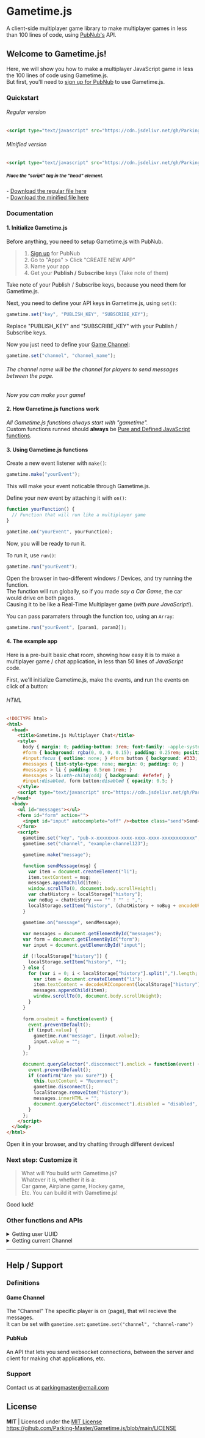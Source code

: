 # Gametime.js
A client-side multiplayer game library to make multiplayer games in less than 100 lines of code, using [PubNub's](https://pubnub.com) API.

## Welcome to Gametime.js!
Here, we will show you how to make a multiplayer JavaScript game in less the 100 lines of code using Gametime.js.<br>
But first, you'll need to [sign up for PubNub](https://dashboard.pubnub.com/signup) to use Gametime.js.

### Quickstart
###### Regular version
```html
<script type="text/javascript" src="https://cdn.jsdelivr.net/gh/Parking-Master/Gametime.js@latest/Gametime.js"></script>
```
###### Minified version
```html
<script type="text/javascript" src="https://cdn.jsdelivr.net/gh/Parking-Master/Gametime.js@latest/Gametime.min.js"></script>
```
##### <sup>Place the "script" tag in the "head" element.</sup>

\- [Download the regular file here](https://parking-master.github.io/Gametime.js/downloads/download.html?download=js)<br>
\- [Download the minified file here](https://parking-master.github.io/Gametime.js/downloads/download.html?download=min)

### Documentation
#### 1. Initialize Gametime.js
Before anything, you need to setup Gametime.js with PubNub.

> 1. [Sign up](https://dashboard.pubnub.com/signup) for PubNub
> 2. Go to "Apps" > Click "CREATE NEW APP"
> 3. Name your app
> 4. Get your **Publish / Subscribe** keys (Take note of them)

Take note of your Publish / Subscribe keys, because you need them for Gametime.js.

Next, you need to define your API keys in Gametime.js, using `set()`:
```javascript
gametime.set("key", "PUBLISH_KEY", "SUBSCRIBE_KEY");
```
Replace "PUBLISH_KEY" and "SUBSCRIBE_KEY" with your Publish / Subscribe keys.

Now you just need to define your [Game Channel](#game-channel):
```javascript
gametime.set("channel", "channel_name");
```
###### The channel name will be the channel for players to send messages between the page.

_Now you can make your game!_

#### 2. How Gametime.js functions work
_All Gametime.js functions always start with "gametime"._<br>
Custom functions runned should **always** be [Pure and Defined JavaScript functions](https://developer.mozilla.org/en-US/docs/Web/JavaScript/Guide/Functions).

#### 3. Using Gametime.js functions
Create a new event listener with `make()`:
```javascript
gametime.make("yourEvent");
```
This will make your event noticable through Gametime.js.

Define your new event by attaching it with `on()`:
```javascript
function yourFunction() {
  // Function that will run like a multiplayer game
}

gametime.on("yourEvent", yourFunction);
```
Now, you will be ready to run it.

To run it, use `run()`:
```javascript
gametime.run("yourEvent");
```

Open the browser in two-different windows / Devices, and try running the function.<br>
The function will run globally, so if you made _say a Car Game_, the car would drive on both pages.<br>
Causing it to be like a Real-Time Multiplayer game (_with pure JavaScript!_).

You can pass paramaters through the function too, using an `Array`:
```javascript
gametime.run("yourEvent", [param1, param2]);
```

#### 4. The example app
Here is a pre-built basic chat room, showing how easy it is to make a multiplayer game / chat application, in less than 50 lines of _JavaScript_ code.

First, we'll initialize Gametime.js, make the events, and run the events on click of a button:
###### HTML
```html
<!DOCTYPE html>
<html>
  <head>
    <title>Gametime.js Multiplayer Chat</title>
    <style>
      body { margin: 0; padding-bottom: 3rem; font-family: -apple-system, BlinkMacSystemFont, "Segoe UI", Roboto, Helvetica, Arial, sans-serif; }
      #form { background: rgba(0, 0, 0, 0.15); padding: 0.25rem; position: fixed; bottom: 0; left: 0; right: 0; display: flex; height: 3rem; box-sizing: border-box; } #input { border: none; padding: 0 1rem; flex-grow: 1; border-radius: 2rem; margin: 0.25rem; }
      #input:focus { outline: none; } #form button { background: #333; border: none; padding: 0 1rem; margin: 0.25rem; border-radius: 3px; outline: none; color: #fff; }
      #messages { list-style-type: none; margin: 0; padding: 0; }
      #messages > li { padding: 0.5rem 1rem; }
      #messages > li:nth-child(odd) { background: #efefef; }
      #input:disabled, form button:disabled { opacity: 0.5; }
    </style>
    <script type="text/javascript" src="https://cdn.jsdelivr.net/gh/Parking-Master/Gametime.js@latest/Gametime.js"></script>
  </head>
  <body>
    <ul id="messages"></ul>
    <form id="form" action="">
      <input id="input" autocomplete="off" /><button class="send">Send</button><button class="disconnect">Disconnect</button>
    </form>
    <script>
      gametime.set("key", "pub-x-xxxxxxxx-xxxx-xxxx-xxxx-xxxxxxxxxxxx", "sub-x-xxxxxxxx-xxxx-xxxx-xxxx-xxxxxxxxxxxx");
      gametime.set("channel", "example-channel123");

      gametime.make("message");

      function sendMessage(msg) {
        var item = document.createElement("li");
        item.textContent = msg;
        messages.appendChild(item);
        window.scrollTo(0, document.body.scrollHeight);
        var chatHistory = localStorage["history"];
        var noBug = chatHistory === "" ? "" : ",";
        localStorage.setItem("history", (chatHistory + noBug + encodeURIComponent(msg)).split(",").toString());
      }

      gametime.on("message", sendMessage);
      
      var messages = document.getElementById("messages");
      var form = document.getElementById("form");
      var input = document.getElementById("input");

      if (!localStorage["history"]) {
        localStorage.setItem("history", "");
      } else {
        for (var i = 0; i < localStorage["history"].split(",").length; i++) {
          var item = document.createElement("li");
          item.textContent = decodeURIComponent(localStorage["history"].split(",")[i]);
          messages.appendChild(item);
          window.scrollTo(0, document.body.scrollHeight);
        }
      }
      
      form.onsubmit = function(event) {
        event.preventDefault();
        if (input.value) {
          gametime.run("message", [input.value]);
          input.value = "";
        }
      };

      document.querySelector(".disconnect").onclick = function(event) {
        event.preventDefault();
        if (confirm("Are you sure?")) {
          this.textContent = "Reconnect";
          gametime.disconnect();
          localStorage.removeItem("history");
          messages.innerHTML = "";
          document.querySelector(".disconnect").disabled = "disabled", document.querySelector(".send").disabled = "disabled", input.disabled = "disabled";
        }
      };
    </script>
  </body>
</html>
```

Open it in your browser, and try chatting through different devices!

### Next step: Customize it
> What will You build with Gametime.js?<br>
> Whatever it is, whether it is a:<br>
> Car game, Airplane game, Hockey game,<br>
> Etc. You can build it with Gametime.js!

Good luck!

### Other functions and APIs
<details>
<summary>Getting user UUID</summary>

```javascript
gametime.user.id
// "81d11559-560b-4d62-a9a7-f90d364e2bfd"
```
</details>

<details>
<summary>Getting current Channel</summary>

```javascript
gametime.channel
// "example123"
```
</details>

<hr>

## Help / Support
### Definitions
#### Game Channel
The "Channel" The specific player is on (page), that will recieve the messages.<br>
It can be set with `gametime.set`: `gametime.set("channel", "channel-name")`

#### PubNub
An API that lets you send websocket connections, between the server and client for making chat applications, etc.

### Support
Contact us at [parkingmaster@email.com](mailto:parkingmaster@email.com)

## License
**MIT** | Licensed under the [MIT License](https://mit-license.org)<br>
https://gihub.com/Parking-Master/Gametime.js/blob/main/LICENSE
